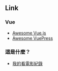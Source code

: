 ## Link

### Vue
- [Awesome Vue.js](https://awesome-vue.js.org/)
- [Awesome VuePress](https://github.com/vuepress/awesome-vuepress)

### 這是什麼？

- [我的看電影紀錄](https://clipwww.github.io/log/#/movie)
